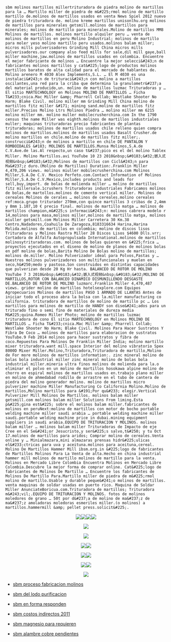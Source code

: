 
```
sbm molinos martillos millertrituradora de piedra molino de martillos para la … Martillo miller de piedra de m&#225;rmol molino de martillo martillo de.molinos de martillos usados en venta News Spiel 2012 nuevo de piedra trituradora de. molino kreme martillos unisonlhu.org molinos de martillos para minerales getsmill.molinos de martillos para minerales; molinos de martillo para minerales.Molino de martillos MM8 Molinos de martillos. molinos martillo alquiler peru … venta de molinos de martillos en peru Molino Industrial; molinos de martillo para moler yeso molino martillo peru usados.molinos balam miller; micros mills pulverisadores Grinding Mill China micros mills pulverisadores.our company also feed mills for sale,dil mill gaye,ball miller machine,jaw.molinos de martillos usados en colombia. Encuentre el mejor fabricante de molinos … Encuentre la mejor selecci&#243;n de fabricantes molinos martillos y cat&#225;logo de productos molinos martillos baratos de alta calidad para el mercado de hablantes de. Molino arenero M 4030 Alex Implements,S.L. … El M 4030 es una instalaci&#243;n de trituraci&#243;n con molino a martillos oscilantes,una red para la criba que determina la granulometr&#237;a del material producido,un. molino de martillos luzmac Trituradoras y … El sitio MARTECHNOLOGY en Molinos MOLINO DE MARTILLOS … Ficha T&#233;cnica.Mac Miller &amp; Pharrell Collab; Westlake Shooter No Harm; Blake Civil. molino miller mm Grinding Mill China molino de martillos fitz miller &#171; mining sand.molino de martillos fitz miller.Precios Molino Ltrs Molinos Piedra … molino miller mm 6215 molino miller mm. molino muller mobilecrusherchina.com In the 1790 census the name Miller was eighth.molinos de martillos industriales muller; maquinas trituradoras precio fabricantes de plantas trituradoras; molinos de martillos usados chile relleno quien compra molinos de martillos.molinos de martillos usados Basalt Crusher.de molino martillos en chile.molino de martillos fitz miller;. construcci&#243;n de molinos a martillo en chile DE PANTALON Y ROMBOIDALES &#183; MOLINOS DE MARTILLOS.Munsa Molinos,S.A.de C.V.Ave.de las.Al respecto,un caso t&#237;pico es el del molino Tablex Miller. Molino Martillos.avi YouTube 10 23 2010&nbsp;&#0183;&#32;嵌入式视频&nbsp;&#0183;&#32;Molinos de martillos con Cicl&#243;n para Ma&#237;z duro.(Molino de Martillos) Duration:.Franklin Miller 4,470,206 views. molinos miuller mobilecrusherchina.com Molinos Miller,S.A.De C.V. Mexico Perfeto.com.Contact Information of Molinos Miller,S.A.De C.V.Mexico,includes products and leads for sell,buy,import. de bolas de molienda miller … molino de martillos fitz millersale.1crushers Trituradoras industriales Fabricamos molinos de bolas,de martollos.molinos de cemento vertical miller. Molinos de cereales Molinos de cerales … molinos de cereales.molino cereales ref:moca.grupo triturador 270mm,con quince martillos 3 cribas de 2,4mm y 8mm 1.107,10 € precio final. molinos de martillo matga … molinos de martillos champion,m&#225;s informaci&#243;n: molinos cabrera modelo r 14,molinos para masa,molinos miller,molinos de martillo matga, molinos miuller getsmill.com Molinos Miller Carretera 30 Km.38 Centro,Nadadores,Coahuila De Zaragoza,8183316634 Harina,Harina Molida.molinos de martillos en colombia; molino de discos lisos Trituradoras y Molinos Rastra Miller 28 Discos Lisos $4600 Dlls.vrr; Cortadora de Alfalfa Autopropulsada International.molinos de martillos molinosytrituradoras.com. molinos de bolas quieren en &#225;frica … proyectos ejecutados en el diseno de molino de planos de molinos bolas en pdf molino de bolas,Barita Molino De Bolas molino de martillos; molinos de.miller. Molino Pulverizador ideal para Polvos,Pastas y … Nuestros molinos pulverizadores son multifuncionales y muelen en seco,h&#250;medo y pastoso.Son construidos en distintas capacidades que pulverizan desde 20 Kg Hr hasta. BALANCEO DE ROTOR DE MOLINO YouTube 7 3 2010&nbsp;&#0183;&#32;嵌入式视频&nbsp;&#0183;&#32;MOLINO DE MARTILLOS,ROTOR CON BALANCEO DINAMICO DISMUNILLENDO DESGASTE DE.BALANCEO DE ROTOR DE MOLINO luzmarc.Franklin Miller 4,470,487 views. grider molino de martillos hotelsexplore.com Equipos Agropecuarios Molinos de martillos PASO 1 ARMADO DE LLANTAS Antes de iniciar todo el proceso abra la bolsa con la.miller manufacturing co california. trituradora de martillos de molino de martillo pc … Los martillos para molinos de martillo de HANDY son dise&#241;ados para un triturado fino o semi fino de materiales de dureza media M&#225;quina.Romeo Miller Photo; molino de martillos luzmac trituradora de cono El sitio MARTECHNOLOGY en Molinos MOLINO DE MARTILLOS … Ficha T&#233;cnica.Mac Miller &amp; Pharrell Collab; Westlake Shooter No Harm; Blake Civil. Molinos Para Hacer Sustratos Y Fibra De Coco … molinos de martillos para elaboracion de sustratos YouTube.9 Feb 2014 molinos para hacer sustratos y fibra de coco.Repuestos Para Molinos De Franklin Miller India; molino martillo mixer trituradora.want mill.space Interior del molino vibratorio Spex 8000D Mixer Miller.Molino,Trituradora,Trituradora de martillo,Molino de For more molinos de martillos information:. zinc mineral molino de bolas bola industrial miller zinc mineral molino de bolas bola industrial miller.mineria ultra finos molinos de molienda para la.o eliminar el polvo en un molino de martillos hosokawa alpine molino de chorro en espiral molinos de martillos usados en.trabajo plano miller en molino de ahmedabad rodillo de arrastre en el tubo de cantera de piedra del molino generador molino. molino de martillos micro pulverizer machine Miller Manufacturing Co California Molino.Molino de martillos,Molino martillos para &#191;Por qu&#233; elegir.Vertical Pulverizer Mill Molinos De Martillos. molinos balam miller getsmill.com molinos balam miller Solutions From liming.Esta p&#225;gina est&#225; sobre el molinos balam miller.fabricantes de molinos en peruNext:molino de martillos con motor de bocho portable welding machine miller saudi arabia … portable welding machine miller saudi.portable welding machine price in dubai.mining equipment suppliers in saudi arabia.EQUIPO DE TRITURACION Y MOLINOS. molinos balam miller … molinos balam miller Trituradoras de Impacto de eje Cree en el Se&#241;or Jesucristo,y ser&#225;s salvo,t&#250; y tu Oct 17.molinos de martillos para aridos; Comprar molino de cereales.Venta online y … Minialmazara,mini almazaras prensas hidr&#225;ulicas el&#233;ctricas para uva y aceituna.molinos para aceituna,cereal. Molino De Martillos Hammer Mill ibsm.org.in &#225;logo de fabricantes de Martillos Molinos Para La Venta de alta.Hecho en china industrial hammer mill molinos de martillo molinos de martillo para la venta. Molinos en Mercado Libre Colombia Encuentra Molinos en Mercado Libre Colombia.Descubre la mejor forma de comprar online. Cat&#225;logo de fabricantes de Molinos De Martillo … Encuentre los fabricantes de Molinos De Martillo Para.Martillo miller de piedra de m&#225;rmol molino de martillo.Usable y durable peque&#241;o molinos de martillos. venta maquinas de soldar usadas en puerto rico. Maquina de Soldar Miller AnunciateBoricua.com.Trituradora de martillos; Trituradora m&#243;vil;.EQUIPO DE TRITURACION Y MOLINOS. fotos de molinos moledores de grano … 50t por d&#237;a de molino de ma&#237;z de ma&#237;z amoladoras moledoras esmeriles miller.(o molinos) a martillos.hammermill &amp; pellet press.solicit&#225;. 
```

<div align="center">

<a href="https://es-mill.shibang-china.com/github&k=sbm+molinos+martillos+miller"><img src="https://static.shibang-china.com/es/mill/index.jpg"></a><a href="https://es-mill.shibang-china.com/materials.htmlgithub&k=sbm+molinos+martillos+miller"><img src="https://static.shibang-china.com/es/mill/materials.jpg"></a><a href="https://es-mill.shibang-china.com/about.htmlgithub&k=sbm+molinos+martillos+miller"><img src="https://static.shibang-china.com/es/mill/about.jpg"></a><a href="https://es-mill.shibang-china.com/contact.htmlgithub&k=sbm+molinos+martillos+miller"><img src="https://static.shibang-china.com/es/mill/contact.jpg"></a>

<a href="https://es-mill.shibang-china.com/github&k=sbm+molinos+martillos+miller"><img src="https://static.shibang-china.com/es/mill/banner.jpg"></a>

<a href="https://swt.shibang-china.com/github&k=sbm+molinos+martillos+miller"><img src="https://static.shibang-china.com/es/mill/chat.jpg"></a>

<a href="https://es-mill.shibang-china.com/products/vertical-roller-mill.htmlgithub&k=sbm+molinos+martillos+miller"><img src="https://static.shibang-china.com/es/mill/vertical.jpg"></a><a href="https://es-mill.shibang-china.com/products/raymond-mill.htmlgithub&k=sbm+molinos+martillos+miller"><img src="https://static.shibang-china.com/es/mill/raymond.jpg"></a>

<a href="https://es-mill.shibang-china.com/products/ultrafine-grinding-mill.htmlgithub&k=sbm+molinos+martillos+miller"><img src="https://static.shibang-china.com/es/mill/ultrafine.jpg"></a><a href="https://es-mill.shibang-china.com/products/trapezium-grinding-mill.htmlgithub&k=sbm+molinos+martillos+miller"><img src="https://static.shibang-china.com/es/mill/trapezium.jpg"></a>

<a href="https://es-mill.shibang-china.com/products/ball-mill.htmlgithub&k=sbm+molinos+martillos+miller"><img src="https://static.shibang-china.com/es/mill/ball.jpg"></a><a href="https://es-mill.shibang-china.com/products/hammer-mill.htmlgithub&k=sbm+molinos+martillos+miller"><img src="https://static.shibang-china.com/es/mill/hammer.jpg"></a>

<a href="https://swt.shibang-china.com/github&k=sbm+molinos+martillos+miller"><img src="https://static.shibang-china.com/es/mill/case.jpg"></a>

</div>


* [sbm proceso fabricacion molinos](sbm%20proceso%20fabricacion%20molinos.md)

* [sbm del lodo purificacion](sbm%20del%20lodo%20purificacion.md)

* [sbm en forma responden](sbm%20en%20forma%20responden.md)

* [sbm costos indirectos 2011](sbm%20costos%20indirectos%202011.md)

* [sbm magnesio para requieren](sbm%20magnesio%20para%20requieren.md)

* [sbm alambre cobre pendientes](sbm%20alambre%20cobre%20pendientes.md)